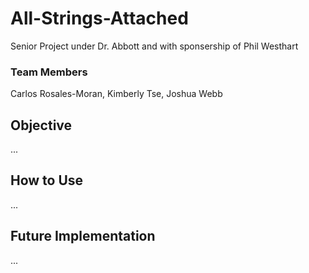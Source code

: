 # All-Strings-Attached
Senior Project under Dr. Abbott and with sponsership of Phil Westhart

### Team Members
Carlos Rosales-Moran, Kimberly Tse, Joshua Webb

## Objective
...
## How to Use
...
## Future Implementation
...
